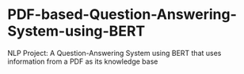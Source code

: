 # PDF-based-Question-Answering-System-using-BERT
NLP Project: A Question-Answering System using BERT that uses information from a PDF as its knowledge base
